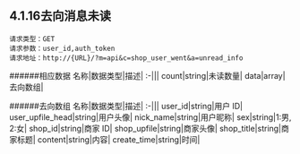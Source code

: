 ## 4.1.16去向消息未读
	请求类型：GET
	请求参数：user_id,auth_token	请求地址：http://{URL}/?m=api&c=shop_user_went&a=unread_info

######相应数据
名称|数据类型|描述|
:-|||
count|string|未读数量|
data|array|去向数组|

######去向数组
名称|数据类型|描述|
:-|||
user_id|string|用户 ID|
user_upfile_head|string|用户头像|
nick_name|string|用户昵称|
sex|string|1:男, 2:女|
shop_id|string|商家 ID|
shop_upfile|string|商家头像|
shop_title|string|商家标题|
content|string|内容|
create_time|string|时间|